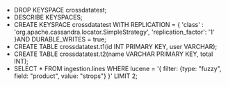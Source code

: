 * DROP KEYSPACE crossdatatest;
* DESCRIBE KEYSPACES;
* CREATE KEYSPACE crossdatatest WITH REPLICATION = { 'class' : 'org.apache.cassandra.locator.SimpleStrategy', 'replication_factor': '1' }AND DURABLE_WRITES = true;
* CREATE TABLE crossdatatest.t1(id INT PRIMARY KEY, user VARCHAR);
* CREATE TABLE crossdatatest.t2(name VARCHAR PRIMARY KEY, total INT);
* SELECT * FROM ingestion.lines WHERE lucene = '{ filter: {type: "fuzzy", field: "product", value: "strops"} }' LIMIT 2;

